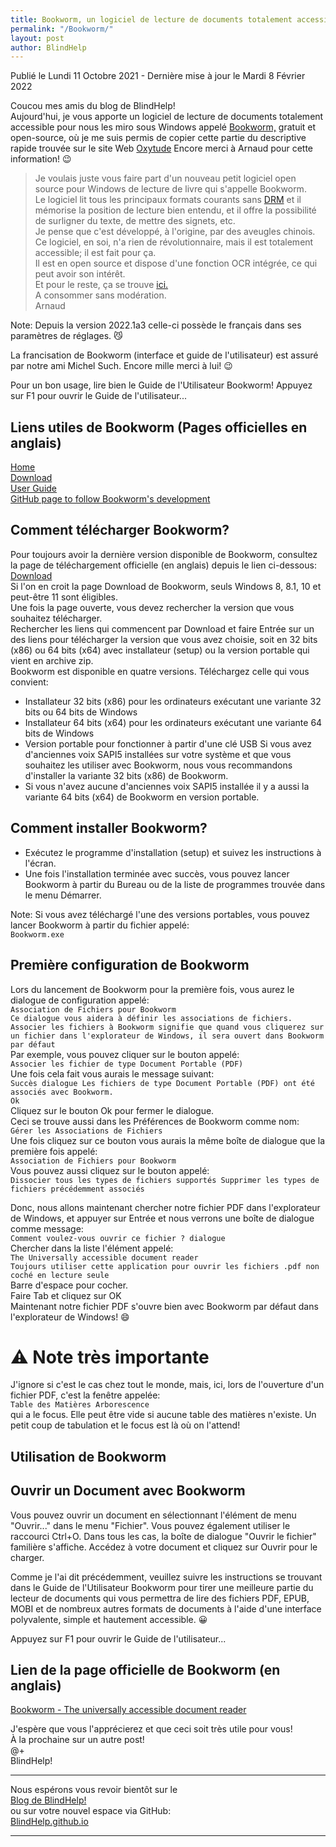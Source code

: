 ```yaml
---
title: Bookworm, un logiciel de lecture de documents totalement accessible pour nous les miro sous Windows
permalink: "/Bookworm/"
layout: post
author: BlindHelp
---
```


<footer>Publié le Lundi 11 Octobre 2021 - Dernière mise à jour le Mardi 8 Février 2022</footer>

Coucou mes amis du blog de BlindHelp!    
Aujourd'hui, je  vous apporte un logiciel de lecture de documents totalement accessible pour nous les miro sous Windows appelé [Bookworm,](https://getbookworm.com/) gratuit et open-source, où je me suis permis de copier cette partie du descriptive rapide trouvée sur le site Web [Oxytude](https://www.oxytude.org/bookworm-un-nouveau-logiciel-de-lecture-pour-les-dv-sous-windows/) Encore merci à Arnaud pour cette information! 😉    


> Je voulais juste vous faire part d'un nouveau petit logiciel open source pour Windows de lecture de livre qui s'appelle Bookworm.    
> Le logiciel lit tous les principaux formats courants sans [DRM](https://fr.wikipedia.org/wiki/Gestion_des_droits_num%C3%A9riques) et il mémorise la position de lecture bien entendu, et il offre la possibilité de surligner du texte, de mettre des signets, etc.    
> Je pense que c'est développé, à l'origine, par des aveugles chinois.    
> Ce logiciel, en soi, n'a rien de révolutionnaire, mais il est totalement accessible; il est fait pour ça.    
> Il est en open source et dispose d'une fonction OCR intégrée, ce qui peut avoir son intérêt.    
> Et pour le reste, ça se trouve [ici.](https://getbookworm.com/)    
> A consommer sans modération.    
> Arnaud    


Note: Depuis la version 2022.1a3 celle-ci possède le français dans ses paramètres de réglages. 😼    

La francisation de Bookworm (interface et guide de l'utilisateur) est assuré par notre ami Michel Such. Encore mille merci à lui! 😉    

Pour un bon usage, lire bien le Guide de l'Utilisateur Bookworm! Appuyez sur F1 pour ouvrir le Guide de l'utilisateur...    


## Liens utiles de Bookworm (Pages officielles en anglais)

[Home](https://getbookworm.com/)    
[Download](https://getbookworm.com/download)    
[User Guide](https://getbookworm.com/user-guide)    
[GitHub page to follow Bookworm's development](https://github.com/blindpandas/bookworm)    

## Comment télécharger Bookworm?

Pour toujours avoir la dernière version disponible de Bookworm, consultez la page de téléchargement officielle (en anglais) depuis le lien ci-dessous:    
[Download](https://getbookworm.com/download)    
Si l'on en croit la page Download de Bookworm, seuls Windows 8, 8.1, 10 et peut-être 11 sont éligibles.    
Une fois la page ouverte, vous devez rechercher la version que vous souhaitez télécharger.    
Rechercher les liens qui commencent par Download et faire Entrée sur un des liens pour télécharger la version que vous avez choisie, soit en 32 bits (x86) ou 64 bits (x64) avec installateur (setup) ou la version portable qui vient en archive zip.    
Bookworm est disponible en quatre versions. Téléchargez celle qui vous convient:    


* Installateur 32 bits (x86) pour les ordinateurs exécutant une variante 32 bits ou 64 bits de Windows
* Installateur 64 bits (x64) pour les ordinateurs exécutant une variante 64 bits de Windows
* Version portable pour fonctionner à partir d'une clé USB Si vous avez d'anciennes voix SAPI5 installées sur votre système et que vous souhaitez les utiliser avec Bookworm, nous vous recommandons d'installer la variante 32 bits (x86) de Bookworm.
* Si vous n'avez aucune d'anciennes voix SAPI5  installée il y a aussi la variante 64 bits (x64) de Bookworm en version portable.


## Comment installer Bookworm?

* Exécutez le programme d'installation (setup) et suivez les instructions à l'écran.
* Une fois l'installation terminée avec succès, vous pouvez lancer Bookworm à partir du Bureau ou de la liste de programmes trouvée dans le menu Démarrer.


Note: Si vous avez téléchargé l'une des versions portables, vous pouvez lancer Bookworm à partir du fichier appelé:    
`Bookworm.exe`    

## Première configuration de Bookworm

Lors du lancement de Bookworm pour la première fois, vous aurez le dialogue de configuration appelé:    
`Association de Fichiers pour Bookworm`    
`Ce dialogue vous aidera à définir les associations de fichiers. Associer les fichiers à Bookworm signifie que quand vous cliquerez sur un fichier dans l'explorateur de Windows, il sera ouvert dans Bookworm par défaut`    
Par exemple, vous pouvez cliquer sur le bouton appelé:    
`Associer les fichier de type Document Portable (PDF)`    
Une fois cela fait vous aurais le message suivant:    
`Succès dialogue Les fichiers de type Document Portable (PDF) ont été associés avec Bookworm.`    
`Ok`    
Cliquez sur le bouton Ok pour fermer le dialogue.    
Ceci se trouve aussi dans les Préférences de Bookworm comme nom:    
`Gérer les Associations de Fichiers`    
Une fois cliquez sur ce bouton vous aurais la même boîte de dialogue que la première fois appelé:    
`Association de Fichiers pour Bookworm`    
Vous pouvez aussi cliquez sur le bouton appelé:    
`Dissocier tous les types de fichiers supportés Supprimer les types de fichiers précédemment associés`    

Donc, nous allons maintenant chercher notre fichier PDF dans l'explorateur de Windows, et appuyer sur Entrée et nous verrons une boîte de dialogue comme message:    
`Comment voulez-vous ouvrir ce fichier ? dialogue`    
Chercher dans la liste l'élément appelé:    
`The Universally accessible document reader`    
`Toujours utiliser cette application pour ouvrir les fichiers .pdf non coché en lecture seule`    
Barre d'espace pour cocher.    
Faire Tab et cliquez sur OK    
Maintenant notre fichier PDF s'ouvre bien avec Bookworm par défaut dans l'explorateur de Windows! 😄    

# ⚠️ Note très importante

J'ignore si c'est le cas chez tout le monde, mais, ici, lors de l'ouverture d'un fichier PDF, c'est la fenêtre appelée:    
`Table des Matières Arborescence`    
qui a le focus. Elle peut être vide si aucune table des matières n'existe. Un petit coup de tabulation et le focus est là où on l'attend!    

## Utilisation de Bookworm

## Ouvrir un Document avec Bookworm

Vous pouvez ouvrir un document en sélectionnant l'élément de menu "Ouvrir..." dans le menu "Fichier". Vous pouvez également utiliser le raccourci Ctrl+O. Dans tous les cas, la boîte de dialogue "Ouvrir le fichier" familière s'affiche. Accédez à votre document et cliquez sur Ouvrir pour le charger.    

Comme je l'ai dit précédemment, veuillez suivre les instructions se trouvant dans le Guide de l'Utilisateur Bookworm pour tirer une meilleure partie du lecteur de documents qui vous permettra de lire des fichiers PDF, EPUB, MOBI et de nombreux autres formats de documents à l'aide d'une interface polyvalente, simple et hautement accessible. 😀    

Appuyez sur F1 pour ouvrir le Guide de l'utilisateur...    

## Lien de la page officielle de Bookworm  (en anglais)

[Bookworm - The universally accessible document reader](https://getbookworm.com/)    

J'espère que vous l'apprécierez et que ceci  soit très utile pour vous!    
À la prochaine sur un autre post!     
@+    
BlindHelp!    

---

Nous espérons vous revoir bientôt sur le      
[Blog de BlindHelp!](http://blindhelp.blogspot.fr/)                    
ou sur  votre nouvel espace via GitHub:                     
[BlindHelp.github.io](https://blindhelp.github.io)                    

---
